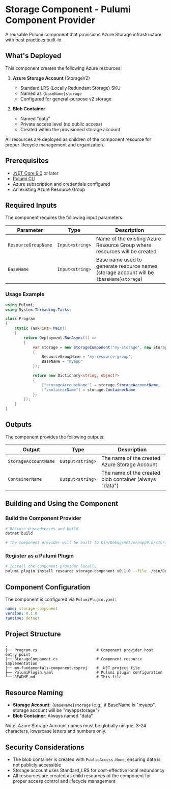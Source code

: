 # Storage Component - Pulumi Component Provider

A reusable Pulumi component that provisions Azure Storage infrastructure with best practices built-in.

## What's Deployed

This component creates the following Azure resources:

1. **Azure Storage Account** (StorageV2)
   - Standard LRS (Locally Redundant Storage) SKU
   - Named as `{baseName}storage`
   - Configured for general-purpose v2 storage

2. **Blob Container**
   - Named "data"
   - Private access level (no public access)
   - Created within the provisioned storage account

All resources are deployed as children of the component resource for proper lifecycle management and organization.

## Prerequisites

- [.NET Core 9.0](https://dotnet.microsoft.com/download) or later
- [Pulumi CLI](https://www.pulumi.com/docs/get-started/install/)
- Azure subscription and credentials configured
- An existing Azure Resource Group

## Required Inputs

The component requires the following input parameters:

| Parameter | Type | Description |
|-----------|------|-------------|
| `ResourceGroupName` | `Input<string>` | Name of the existing Azure Resource Group where resources will be created |
| `BaseName` | `Input<string>` | Base name used to generate resource names (storage account will be `{baseName}storage`) |

### Usage Example

```csharp
using Pulumi;
using System.Threading.Tasks;

class Program
{
    static Task<int> Main()
    {
        return Deployment.RunAsync(() =>
        {
            var storage = new StorageComponent("my-storage", new StorageComponentArgs
            {
                ResourceGroupName = "my-resource-group",
                BaseName = "myapp"
            });

            return new Dictionary<string, object?>
            {
                ["storageAccountName"] = storage.StorageAccountName,
                ["containerName"] = storage.ContainerName
            };
        });
    }
}
```

## Outputs

The component provides the following outputs:

| Output | Type | Description |
|--------|------|-------------|
| `StorageAccountName` | `Output<string>` | The name of the created Azure Storage Account |
| `ContainerName` | `Output<string>` | The name of the created blob container (always "data") |

## Building and Using the Component

### Build the Component Provider

```bash
# Restore dependencies and build
dotnet build

# The component provider will be built to bin/Debug/netcoreapp9.0/storage-component
```

### Register as a Pulumi Plugin

```bash
# Install the component provider locally
pulumi plugin install resource storage-component v0.1.0 --file ./bin/Debug/netcoreapp9.0
```

## Component Configuration

The component is configured via `PulumiPlugin.yaml`:

```yaml
name: storage-component
version: 0.1.0
runtime: dotnet
```

## Project Structure

```
.
├── Program.cs                          # Component provider host entry point
├── StorageComponent.cs                 # Component resource implementation
├── mm-fundamentals-component.csproj    # .NET project file
├── PulumiPlugin.yaml                   # Pulumi plugin configuration
└── README.md                           # This file
```

## Resource Naming

- **Storage Account**: `{BaseName}storage` (e.g., if BaseName is "myapp", storage account will be "myappstorage")
- **Blob Container**: Always named "data"

Note: Azure Storage Account names must be globally unique, 3-24 characters, lowercase letters and numbers only.

## Security Considerations

- The blob container is created with `PublicAccess.None`, ensuring data is not publicly accessible
- Storage account uses Standard_LRS for cost-effective local redundancy
- All resources are created as child resources of the component for proper access control and lifecycle management
